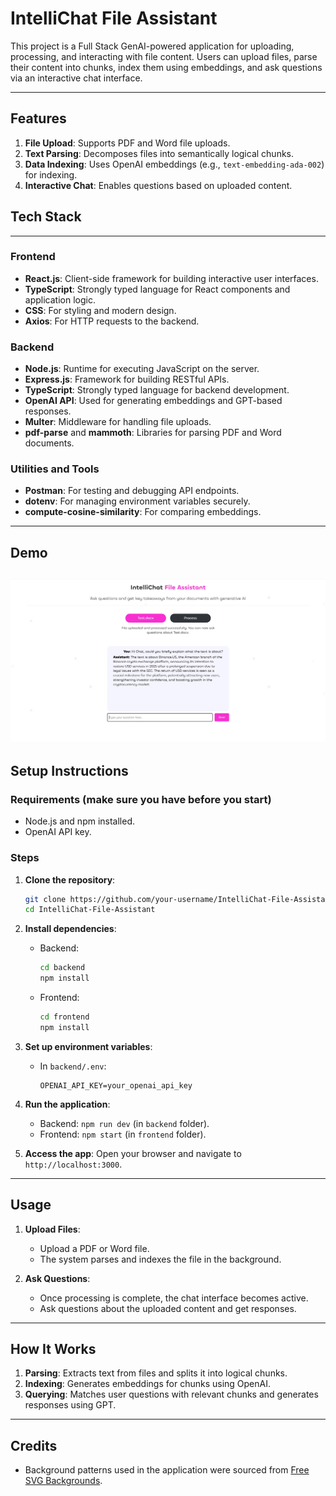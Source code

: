 
# IntelliChat File Assistant 
This project is a Full Stack GenAI-powered application for uploading, processing, and interacting with file content. Users can upload files, parse their content into chunks, index them using embeddings, and ask questions via an interactive chat interface.

---

## Features
1. **File Upload**: Supports PDF and Word file uploads.
2. **Text Parsing**: Decomposes files into semantically logical chunks.
3. **Data Indexing**: Uses OpenAI embeddings (e.g., `text-embedding-ada-002`) for indexing.
4. **Interactive Chat**: Enables questions based on uploaded content.

## Tech Stack
---
### **Frontend**
- **React.js**: Client-side framework for building interactive user interfaces.
- **TypeScript**: Strongly typed language for React components and application logic.
- **CSS**: For styling and modern design.
- **Axios**: For HTTP requests to the backend.

### **Backend**
- **Node.js**: Runtime for executing JavaScript on the server.
- **Express.js**: Framework for building RESTful APIs.
- **TypeScript**: Strongly typed language for backend development.
- **OpenAI API**: Used for generating embeddings and GPT-based responses.
- **Multer**: Middleware for handling file uploads.
- **pdf-parse** and **mammoth**: Libraries for parsing PDF and Word documents.

### **Utilities and Tools**
- **Postman**: For testing and debugging API endpoints.
- **dotenv**: For managing environment variables securely.
- **compute-cosine-similarity**: For comparing embeddings.
---

## Demo
![Screenshot of the App](frontend/src/styles/assets/screenshot.jpg)
---

## Setup Instructions
### Requirements (make sure you have before you start)
- Node.js and npm installed.
- OpenAI API key.

### Steps
1. **Clone the repository**:
   ```bash
   git clone https://github.com/your-username/IntelliChat-File-Assistant.git
   cd IntelliChat-File-Assistant
   ```

2. **Install dependencies**:
   - Backend:
     ```bash
     cd backend
     npm install
     ```
   - Frontend:
     ```bash
     cd frontend
     npm install
     ```

3. **Set up environment variables**:
   - In `backend/.env`:
     ```env
     OPENAI_API_KEY=your_openai_api_key
     ```

4. **Run the application**:
   - Backend: `npm run dev` (in `backend` folder).
   - Frontend: `npm start` (in `frontend` folder).

5. **Access the app**:
   Open your browser and navigate to `http://localhost:3000`.

---

## Usage
1. **Upload Files**:
   - Upload a PDF or Word file.
   - The system parses and indexes the file in the background.

2. **Ask Questions**:
   - Once processing is complete, the chat interface becomes active.
   - Ask questions about the uploaded content and get responses.

---

## How It Works
1. **Parsing**: Extracts text from files and splits it into logical chunks.
2. **Indexing**: Generates embeddings for chunks using OpenAI.
3. **Querying**: Matches user questions with relevant chunks and generates responses using GPT.

---

## Credits

- Background patterns used in the application were sourced from [Free SVG Backgrounds](https://www.svgbackgrounds.com/set/free-svg-backgrounds-and-patterns/).


